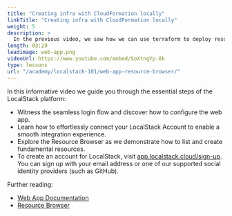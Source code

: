 ```yaml
---
title: "Creating infra with CloudFormation locally"
linkTitle: "Creating infra with CloudFormation locally"
weight: 5
description: >
  In the previous video, we saw how we can use terraform to deploy resources on localstack. In this one, we will see how cloudformation, which is an AWS offering can be used to deploy resources on localstack. AWS CloudFormation is AWS’s primary Infrastructure-as-Code (IaC) service. It is used to declaratively define your architecture on the AWS cloud, including resources such as S3 Buckets, Lambda Functions, and much more. For deploying using AWS cloudformation we will be using awslocal - which is a thin wrapper around the aws command line interface for use with LocalStack.
length: 03:29
leadimage: web-app.png
videoUrl: https://www.youtube.com/embed/SoXtngYp-8k
type: lessons
url: "/academy/localstack-101/web-app-resource-browser/"
---
```


In this informative video we guide you through the essential steps of the LocalStack platform:

- Witness the seamless login flow and discover how to configure the web app.
- Learn how to effortlessly connect your LocalStack Account to enable a smooth integration experience.
- Explore the Resource Browser as we demonstrate how to list and create fundamental resources.
- To create an account for LocalStack, visit [app.localstack.cloud/sign-up](https://app.localstack.cloud/sign-up). You can sign up with your email address or one of our supported social identity providers (such as GitHub).

Further reading:

- [Web App Documentation](https://docs.localstack.cloud/user-guide/web-application/)
- [Resource Browser](https://docs.localstack.cloud/user-guide/web-application/resource-browser/)